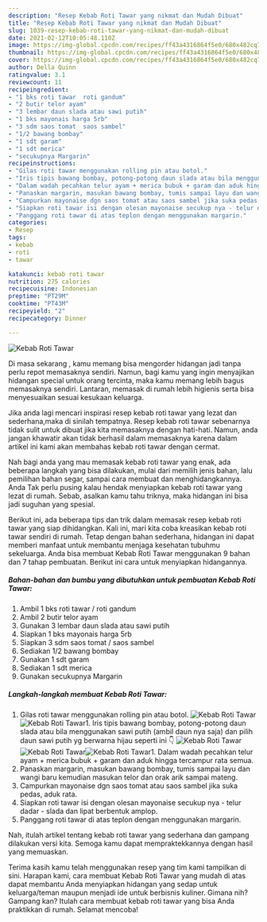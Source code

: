 ```yaml
---
description: "Resep Kebab Roti Tawar yang nikmat dan Mudah Dibuat"
title: "Resep Kebab Roti Tawar yang nikmat dan Mudah Dibuat"
slug: 1039-resep-kebab-roti-tawar-yang-nikmat-dan-mudah-dibuat
date: 2021-02-12T10:05:48.110Z
image: https://img-global.cpcdn.com/recipes/ff43a4316864f5e0/680x482cq70/kebab-roti-tawar-foto-resep-utama.jpg
thumbnail: https://img-global.cpcdn.com/recipes/ff43a4316864f5e0/680x482cq70/kebab-roti-tawar-foto-resep-utama.jpg
cover: https://img-global.cpcdn.com/recipes/ff43a4316864f5e0/680x482cq70/kebab-roti-tawar-foto-resep-utama.jpg
author: Della Quinn
ratingvalue: 3.1
reviewcount: 11
recipeingredient:
- "1 bks roti tawar  roti gandum"
- "2 butir telor ayam"
- "3 lembar daun slada atau sawi putih"
- "1 bks mayonais harga 5rb"
- "3 sdm saos tomat  saos sambel"
- "1/2 bawang bombay"
- "1 sdt garam"
- "1 sdt merica"
- "secukupnya Margarin"
recipeinstructions:
- "Gilas roti tawar menggunakan rolling pin atau botol."
- "Iris tipis bawang bombay, potong-potong daun slada atau bila menggunakan sawi putih (ambil daun nya saja) dan pilih daun sawi putih yg berwarna hijau seperti ini 👇"
- "Dalam wadah pecahkan telur ayam + merica bubuk + garam dan aduk hingga tercampur rata semua."
- "Panaskan margarin, masukan bawang bombay, tumis sampai layu dan wangi baru kemudian masukan telor dan orak arik sampai mateng."
- "Campurkan mayonaise dgn saos tomat atau saos sambel jika suka pedas, aduk rata."
- "Siapkan roti tawar isi dengan olesan mayonaise secukup nya - telur dadar - slada dan lipat berbentuk amplop."
- "Panggang roti tawar di atas teplon dengan menggunakan margarin."
categories:
- Resep
tags:
- kebab
- roti
- tawar

katakunci: kebab roti tawar 
nutrition: 275 calories
recipecuisine: Indonesian
preptime: "PT29M"
cooktime: "PT43M"
recipeyield: "2"
recipecategory: Dinner

---
```



![Kebab Roti Tawar](https://img-global.cpcdn.com/recipes/ff43a4316864f5e0/680x482cq70/kebab-roti-tawar-foto-resep-utama.jpg)

Di masa  sekarang , kamu memang bisa mengorder hidangan jadi tanpa perlu repot memasaknya sendiri. Namun, bagi kamu yang ingin menyajikan hidangan special untuk orang tercinta, maka kamu memang lebih bagus memasaknya sendiri. Lantaran, memasak di rumah lebih higienis serta bisa menyesuaikan sesuai kesukaan keluarga.

Jika anda lagi mencari inspirasi resep kebab roti tawar yang lezat dan sederhana,maka di sinilah tempatnya. Resep kebab roti tawar  sebenarnya tidak sulit untuk dibuat jika kita memasaknya dengan hati-hati. Namun, anda jangan khawatir akan tidak berhasil dalam memasaknya 
karena dalam artikel ini kami akan membahas kebab roti tawar dengan cermat.  



Nah bagi anda yang mau memasak kebab roti tawar yang enak, ada beberapa langkah yang bisa dilakukan, mulai dari memilih jenis bahan, lalu pemilihan bahan segar, sampai cara membuat dan menghidangkannya. Anda Tak perlu pusing kalau hendak menyiapkan kebab roti tawar yang lezat di rumah. Sebab, asalkan kamu  tahu triknya, maka hidangan ini bisa jadi suguhan yang spesial.

Berikut ini, ada beberapa tips dan trik dalam memasak resep kebab roti tawar yang siap dihidangkan. Kali ini, mari kita coba kreasikan kebab roti tawar sendiri di rumah. Tetap dengan bahan sederhana, hidangan ini dapat memberi manfaat untuk membantu menjaga kesehatan tubuhmu sekeluarga. Anda bisa membuat Kebab Roti Tawar menggunakan 9 bahan dan 7 tahap pembuatan. Berikut ini cara untuk menyiapkan hidangannya.

<!--inarticleads1-->

##### Bahan-bahan dan bumbu yang dibutuhkan untuk pembuatan Kebab Roti Tawar:

1. Ambil 1 bks roti tawar / roti gandum
1. Ambil 2 butir telor ayam
1. Gunakan 3 lembar daun slada atau sawi putih
1. Siapkan 1 bks mayonais harga 5rb
1. Siapkan 3 sdm saos tomat / saos sambel
1. Sediakan 1/2 bawang bombay
1. Gunakan 1 sdt garam
1. Sediakan 1 sdt merica
1. Gunakan secukupnya Margarin




<!--inarticleads2-->

##### Langkah-langkah membuat Kebab Roti Tawar:

1. Gilas roti tawar menggunakan rolling pin atau botol.
<img src="https://img-global.cpcdn.com/steps/1803b06d0fa24f53/160x128cq70/kebab-roti-tawar-langkah-memasak-1-foto.jpg" alt="Kebab Roti Tawar"><img src="https://img-global.cpcdn.com/steps/5d1fc0c7088af22c/160x128cq70/kebab-roti-tawar-langkah-memasak-1-foto.jpg" alt="Kebab Roti Tawar">1. Iris tipis bawang bombay, potong-potong daun slada atau bila menggunakan sawi putih (ambil daun nya saja) dan pilih daun sawi putih yg berwarna hijau seperti ini 👇
<img src="https://img-global.cpcdn.com/steps/e1118e12dad04063/160x128cq70/kebab-roti-tawar-langkah-memasak-2-foto.jpg" alt="Kebab Roti Tawar"><img src="https://img-global.cpcdn.com/steps/574c844b1bd19028/160x128cq70/kebab-roti-tawar-langkah-memasak-2-foto.jpg" alt="Kebab Roti Tawar"><img src="https://img-global.cpcdn.com/steps/9cd4f2c01c32b507/160x128cq70/kebab-roti-tawar-langkah-memasak-2-foto.jpg" alt="Kebab Roti Tawar">1. Dalam wadah pecahkan telur ayam + merica bubuk + garam dan aduk hingga tercampur rata semua.
1. Panaskan margarin, masukan bawang bombay, tumis sampai layu dan wangi baru kemudian masukan telor dan orak arik sampai mateng.
1. Campurkan mayonaise dgn saos tomat atau saos sambel jika suka pedas, aduk rata.
1. Siapkan roti tawar isi dengan olesan mayonaise secukup nya - telur dadar - slada dan lipat berbentuk amplop.
1. Panggang roti tawar di atas teplon dengan menggunakan margarin.




Nah, itulah artikel tentang  kebab roti tawar  yang sederhana dan gampang dilakukan versi kita. Semoga kamu dapat mempraktekkannya dengan hasil yang memuaskan. 

Terima kasih kamu telah menggunakan resep yang tim kami tampilkan di sini. Harapan kami, cara membuat  Kebab Roti Tawar yang mudah di atas dapat membantu Anda menyiapkan hidangan yang sedap untuk keluarga/teman maupun menjadi ide untuk berbisnis kuliner. Gimana nih? Gampang kan? Itulah cara membuat kebab roti tawar yang bisa Anda praktikkan di rumah. Selamat mencoba!

